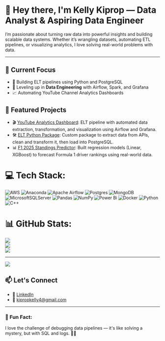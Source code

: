 # 👋 Hey there, I'm Kelly Kiprop — Data Analyst & Aspiring Data Engineer

I’m passionate about turning raw data into powerful insights and building scalable data systems. Whether it’s wrangling datasets, automating ETL pipelines, or visualizing analytics, I love solving real-world problems with data.

---

## 🚀 Current Focus
- 🔄 Building ELT pipelines using Python and PostgreSQL
- 🧠 Leveling up in **Data Engineering** with Airflow, Spark, and Grafana
- 📈 Automating YouTube Channel Analytics Dashboards



## 📂 Featured Projects
- 🎬 [YouTube Analytics Dashboard](#): ELT pipeline with automated data extraction, transformation, and visualization using Airflow and Grafana.
- 🛠️ [ELT Python Package](#): Custom package to extract data from APIs, clean and transform it, then load into PostgreSQL.
- 📊 [F1 2025 Standings Predictor](#): Built regression models (Linear, XGBoost) to forecast Formula 1 driver rankings using real-world data.


# 💻 Tech Stack:
![AWS](https://img.shields.io/badge/AWS-%23FF9900.svg?style=plastic&logo=amazon-aws&logoColor=white) ![Anaconda](https://img.shields.io/badge/Anaconda-%2344A833.svg?style=plastic&logo=anaconda&logoColor=white) ![Apache Airflow](https://img.shields.io/badge/Apache%20Airflow-017CEE?style=plastic&logo=Apache%20Airflow&logoColor=white) ![Postgres](https://img.shields.io/badge/postgres-%23316192.svg?style=plastic&logo=postgresql&logoColor=white) ![MongoDB](https://img.shields.io/badge/MongoDB-%234ea94b.svg?style=plastic&logo=mongodb&logoColor=white) ![MicrosoftSQLServer](https://img.shields.io/badge/Microsoft%20SQL%20Server-CC2927?style=plastic&logo=microsoft%20sql%20server&logoColor=white) ![Pandas](https://img.shields.io/badge/pandas-%23150458.svg?style=plastic&logo=pandas&logoColor=white) ![NumPy](https://img.shields.io/badge/numpy-%23013243.svg?style=plastic&logo=numpy&logoColor=white) ![Power Bi](https://img.shields.io/badge/power_bi-F2C811?style=plastic&logo=powerbi&logoColor=black) ![Docker](https://img.shields.io/badge/docker-%230db7ed.svg?style=plastic&logo=docker&logoColor=white) ![Python](https://img.shields.io/badge/python-3670A0?style=plastic&logo=python&logoColor=ffdd54) ![C++](https://img.shields.io/badge/c++-%2300599C.svg?style=plastic&logo=c%2B%2B&logoColor=white)
# 📊 GitHub Stats:
![](https://github-readme-stats.vercel.app/api?username=KellyKiprop&theme=dark&hide_border=false&include_all_commits=false&count_private=false)<br/>
![](https://nirzak-streak-stats.vercel.app/?user=KellyKiprop&theme=dark&hide_border=false)<br/>
![](https://github-readme-stats.vercel.app/api/top-langs/?username=KellyKiprop&theme=dark&hide_border=false&include_all_commits=false&count_private=false&layout=compact)

---
[![](https://visitcount.itsvg.in/api?id=KellyKiprop&icon=0&color=0)](https://visitcount.itsvg.in)

<!-- Proudly created with GPRM ( https://gprm.itsvg.in ) -->

## 📫 Let's Connect
- 💼 [LinkedIn](https://www.linkedin.com/in/kelly-kiprop-389801218/)
- 📧 kipropkelly4@gmail.com

---

### 📌 Fun Fact:
I love the challenge of debugging data pipelines — it's like solving a mystery, but with SQL and logs. 🕵️‍♂️
